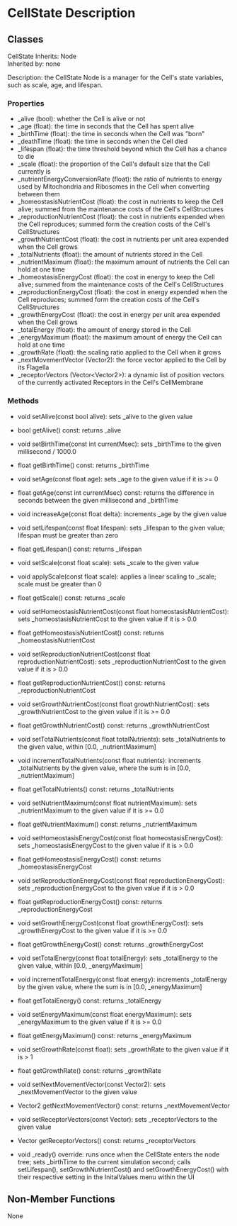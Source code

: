 # CellState Description

## Classes

CellState
Inherits: Node  
Inherited by: none

Description: the CellState Node is a manager for the Cell's state variables, such as scale, age, and lifespan.

### Properties
- _alive (bool): whether the Cell is alive or not
- _age (float): the time in seconds that the Cell has spent alive
- _birthTime (float): the time in seconds when the Cell was "born"
- _deathTime (float): the time in seconds when the Cell died
- _lifespan (float): the time threshold beyond which the Cell has a chance to die
- _scale (float): the proportion of the Cell's default size that the Cell currently is
- _nutrientEnergyConversionRate (float): the ratio of nutrients to energy used by Mitochondria and Ribosomes in the Cell when converting between them
- _homeostasisNutrientCost (float): the cost in nutrients to keep the Cell alive; summed from the maintenance costs of the Cell's CellStructures
- _reproductionNutrientCost (float): the cost in nutrients expended when the Cell reproduces; summed form the creation costs of the Cell's CellStructures
- _growthNutrientCost (float): the cost in nutrients per unit area expended when the Cell grows
- _totalNutrients (float): the amount of nutrients stored in the Cell
- _nutrientMaximum (float): the maximum amount of nutrients the Cell can hold at one time
- _homeostasisEnergyCost (float): the cost in energy to keep the Cell alive; summed from the maintenance costs of the Cell's CellStructures
- _reproductionEnergyCost (float): the cost in energy expended when the Cell reproduces; summed form the creation costs of the Cell's CellStructures
- _growthEnergyCost (float): the cost in energy per unit area expended when the Cell grows
- _totalEnergy (float): the amount of energy stored in the Cell
- _energyMaximum (float): the maximum amount of energy the Cell can hold at one time
- _growthRate (float): the scaling ratio applied to the Cell when it grows
- _nextMovementVector (Vector2): the force vector applied to the Cell by its Flagella
- _receptorVectors (Vector\<Vector2\>): a dynamic list of position vectors of the currently activated Receptors in the Cell's CellMembrane

### Methods
- void setAlive(const bool alive): sets _alive to the given value
- bool getAlive() const: returns _alive

- void setBirthTime(const int currentMsec): sets _birthTime to the given millisecond / 1000.0
- float getBirthTime() const: returns _birthTime

- void setAge(const float age): sets _age to the given value if it is >= 0
- float getAge(const int currentMsec) const: returns the difference in seconds between the given millisecond and _birthTime
- void increaseAge(const float delta): increments _age by the given value

- void setLifespan(const float lifespan): sets _lifespan to the given value; lifespan must be greater than zero
- float getLifespan() const: returns _lifespan

- void setScale(const float scale): sets _scale to the given value
- void applyScale(const float scale): applies a linear scaling to _scale; scale must be greater than 0
- float getScale() const: returns _scale

- void setHomeostasisNutrientCost(const float homeostasisNutrientCost): sets _homeostasisNutrientCost to the given value if it is > 0.0
- float getHomeostasisNutrientCost() const: returns _homeostasisNutrientCost

- void setReproductionNutrientCost(const float reproductionNutrientCost): sets _reproductionNutrientCost to the given value if it is > 0.0
- float getReproductionNutrientCost() const: returns _reproductionNutrientCost

- void setGrowthNutrientCost(const float growthNutrientCost): sets _growthNutrientCost to the given value if it is >= 0.0
- float getGrowthNutrientCost() const: returns _growthNutrientCost

- void setTotalNutrients(const float totalNutrients): sets _totalNutrients to the given value, within [0.0, _nutrientMaximum]
- void incrementTotalNutrients(const float nutrients): increments _totalNutrients by the given value, where the sum is in [0.0, _nutrientMaximum]
- float getTotalNutrients() const: returns _totalNutrients

- void setNutrientMaximum(const float nutrientMaximum): sets _nutrientMaximum to the given value if it is >= 0.0
- float getNutrientMaximum() const: returns _nutrientMaximum

- void setHomeostasisEnergyCost(const float homeostasisEnergyCost): sets _homeostasisEnergyCost to the given value if it is > 0.0
- float getHomeostasisEnergyCost() const: returns _homeostasisEnergyCost

- void setReproductionEnergyCost(const float reproductionEnergyCost): sets _reproductionEnergyCost to the given value if it is > 0.0
- float getReproductionEnergyCost() const: returns _reproductionEnergyCost

- void setGrowthEnergyCost(const float growthEnergyCost): sets _growthEnergyCost to the given value if it is >= 0.0
- float getGrowthEnergyCost() const: returns _growthEnergyCost

- void setTotalEnergy(const float totalEnergy): sets _totalEnergy to the given value, within [0.0, _energyMaximum]
- void incrementTotalEnergy(const float energy): increments _totalEnergy by the given value, where the sum is in [0.0, _energyMaximum]
- float getTotalEnergy() const: returns _totalEnergy

- void setEnergyMaximum(const float energyMaximum): sets _energyMaximum to the given value if it is >= 0.0
- float getEnergyMaximum() const: returns _energyMaximum

- void setGrowthRate(const float): sets _growthRate to the given value if it is > 1
- float getGrowthRate() const: returns _growthRate

- void setNextMovementVector(const Vector2): sets _nextMovementVector to the given value
- Vector2 getNextMovementVector() const: returns _nextMovementVector

- void setReceptorVectors(const Vector<Vector2>): sets _receptorVectors to the given value
- Vector<Vector2> getReceptorVectors() const: returns _receptorVectors

- void _ready() override: runs once when the CellState enters the node tree; sets _birthTime to the current simulation second; calls setLifespan(), setGrowthNutrientCost() and setGrowthEnergyCost() with their respective setting in the InitalValues menu within the UI

## Non-Member Functions
None
